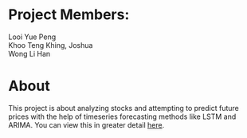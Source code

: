 # Project Members:
Looi Yue Peng<br>
Khoo Teng Khing, Joshua<br>
Wong Li Han

# About
This project is about analyzing stocks and attempting to predict future prices with the help of timeseries forecasting methods like LSTM and ARIMA. You can view this in greater detail [here](https://github.com/jkbhk/timeseries-forecasting/blob/main/Timeseries%20Forecasting.ipynb).
